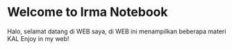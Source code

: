 # Welcome to Irma Notebook

Halo, selamat datang di WEB saya, di WEB ini menampilkan beberapa materi KAL 
Enjoy in my web!
```{tableofcontents}
```
